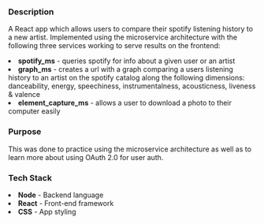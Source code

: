 ### Description
  <p>A React app which allows users to compare their spotify listening history to a new artist. Implemented using the microservice architecture with the following three services working to serve results on the frontend:
  <li><b>spotify_ms</b> - queries spotify for info about a given user or an artist </li>
  <li><b>graph_ms</b> - creates a url with a graph comparing a users listening history to an artist on the spotify catalog along the following dimensions: danceability, energy, speechiness, instrumentalness, acousticness, liveness & valence</li>
  <li><b>element_capture_ms</b> - allows a user to download a photo to their computer easily </li>
</p>
 
### Purpose
  <p>This was done to practice using the microservice architecture as well as to learn more about using OAuth 2.0 for user auth. </p>

### Tech Stack
  <li><b>Node</b> - Backend language </li>
  <li><b>React</b> - Front-end framework</li>
  <li><b>CSS</b> - App styling</li>
